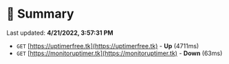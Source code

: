 # 📖 Summary
Last updated: **4/21/2022, 3:57:31 PM**

- `GET` [https://uptimerfree.tk](https://uptimerfree.tk) - **Up** (4711ms)
- `GET` [https://monitoruptimer.tk](https://monitoruptimer.tk) - **Down** (63ms)
